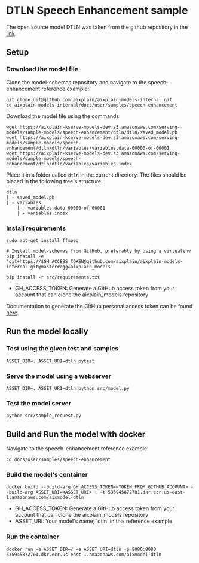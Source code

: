 # DTLN Speech Enhancement sample

The open source model DTLN was taken from the github repository in the [link](https://github.com/breizhn/DTLN).

## Setup

### Download the model file

Clone the model-schemas repository and navigate to the speech-enhancement reference example:

```
git clone git@github.com:aixplain/aixplain-models-internal.git
cd aixplain-models-internal/docs/user/samples/speech-enhancement
```

Download the model file using the commands
```
wget https://aixplain-kserve-models-dev.s3.amazonaws.com/serving-models/sample-models/speech-enhancement/dtln/dtln/saved_model.pb
wget https://aixplain-kserve-models-dev.s3.amazonaws.com/serving-models/sample-models/speech-enhancement/dtln/dtln/variables/variables.data-00000-of-00001
wget https://aixplain-kserve-models-dev.s3.amazonaws.com/serving-models/sample-models/speech-enhancement/dtln/dtln/variables/variables.index
```

Place it in a folder called `dtln` in the current directory. The files should be placed in the following tree's structure:
```
dtln
| - saved_model.pb
| - variables
    | - variables.data-00000-of-00001
    | - variables.index
```

### Install requirements

```
sudo apt-get install ffmpeg

# Install model-schemas from GitHub, preferably by using a virtualenv
pip install -e 'git+https://$GH_ACCESS_TOKEN@github.com/aixplain/aixplain-models-internal.git@master#egg=aixplain_models'

pip install -r src/requirements.txt
```

- GH_ACCESS_TOKEN: Generate a GitHub access token from your account that can clone the aixplain_models repository

Documentation to generate the GitHub personal access token can be found [here](https://docs.github.com/en/enterprise-server@3.4/authentication/keeping-your-account-and-data-secure/creating-a-personal-access-token).

## Run the model locally

### Test using the given test and samples

```
ASSET_DIR=. ASSET_URI=dtln pytest
```

### Serve the model using a webserver

```
ASSET_DIR=. ASSET_URI=dtln python src/model.py
```

### Test the model server

```
python src/sample_request.py
```

## Build and Run the model with docker

Navigate to the speech-enhancement reference example:

```
cd docs/user/samples/speech-enhancement
```

### Build the model's container

```
docker build --build-arg GH_ACCESS_TOKEN=<TOKEN_FROM_GITHUB_ACCOUNT> --build-arg ASSET_URI=<ASSET_URI> . -t 535945872701.dkr.ecr.us-east-1.amazonaws.com/aixmodel-dtln
```

- GH_ACCESS_TOKEN: Generate a GitHub access token from your account that can clone the aixplain_models repository
- ASSET_URI: Your model's name; 'dtln' in this reference example.

### Run the container

```
docker run -e ASSET_DIR=/ -e ASSET_URI=dtln -p 8080:8080 535945872701.dkr.ecr.us-east-1.amazonaws.com/aixmodel-dtln
```
